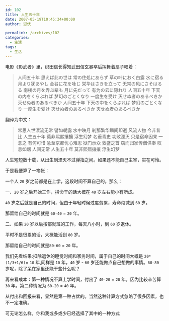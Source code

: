 ```yaml
---
id: 102
title: 人生五十年
date: 2007-05-19T10:45:34+00:00
author: 愆伏

permalink: /archives/102
categories:
  - 生活
tags:
  - 生活
---
```

电影《影武者》里，织田信长得知武田信玄暴卒后挥舞着扇子唱着：

> 人间五十年 思えば此の世は 常の住処にあらず 草の叶におく白露 水に宿る月より犹あやし 金谷に花を咏じ 栄华はさきを立って 无常の风にさそはるる 南楼の月を弄ぶ辈も 月に先だって 有为の云に隠れり 人间五十年 下天の内をくらぶれば 梦幻のごとくなり 一度生を受け 灭せぬ者のあるべきか 灭せぬ者のあるべきか 人间五十年 下天の中をくらぶれば 梦幻のごとくなり 一度生を受け 灭せぬ者のあるべきか 灭せぬ者のあるべきか 

翻译为中文：

> 常思人世漂流无常 譬如朝露 水中映月 刹那繁华瞬间即逝 风流人物 今非昔比 人生五十年 莫非熙熙攘攘 浮生幻梦 名垂青史 功败湮灭 只是宿命因果 一念之 有何可惜 急至京都忧心难忍 狱门示众 敦盛之首 窃而归家传僧供奉 叹息如烟 人间无常 人生五十年 莫非熙熙攘攘 浮生幻梦 

人生短短数十载，从出生到湮灭不过弹指之间。如果还不能自己主宰，实在可怜。
  
于是我便算了一笔帐：
  
一个人 `20` 岁之前都是在上学，这段时间不算自己的。那么：
  
一、`20` 岁之后开始工作，拼命干的话大概在 `40` 岁左右能小有所成。
  
`40` 岁之后就是自己的时间，但由于年轻时候过度劳累，寿命缩减到 `60` 岁。
  
那留给自己的时间就是 `60-40` = `20` 年。

二、如果 `20` 岁以后按部就班的工作，每天八小时，到 `60` 岁退休。
  
平时不是很累的话，大概能活到 `80` 岁。
  
那留给自己的时间就是`80-60` = `20` 年。

我们先看结果:扣除退休的睡觉时间和家务时间，属于自己的时间大概是 `20*(1/3+1/6)`= `10` 年,同样是 `10` 年，`40` 岁 - `60` 岁还能做点自己想做的事情。`60-80` 岁呢，除了呆在家里还能干些什么呢？
  
再来看成本：第一种情况不算上学时间，付出了 `40-20` = `20` 年，因为比较辛苦算 `30` 年。第二种情况为 `60-20` = `40` 年。
  
从付出和回报来看，显然是第一种占优的。当然这种计算方式忽略了很多因素，也不一定准确。
  
可无论怎么样，你和我或多或少已经选择了其中的一种方式